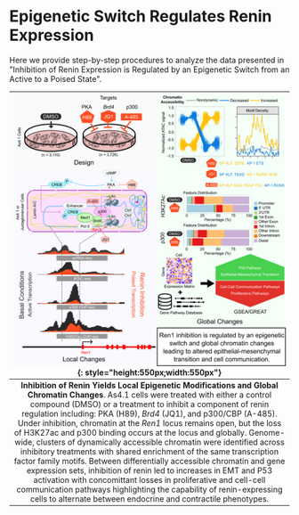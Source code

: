 # Epigenetic Switch Regulates Renin Expression

Here we provide step-by-step procedures to analyze the data presented in "Inhibition of Renin Expression is Regulated by an Epigenetic Switch from an Active to a Poised State".


| ![graphical_abstract.png](img/graphical_abstract.png){: style="height:550px;width:550px"} |
|:--:|
| **Inhibition of Renin Yields Local Epigenetic Modifications and Global Chromatin Changes**. As4.1 cells were treated with either a control compound (DMSO) or a treatment to inhibit a component of renin regulation including: PKA (H89), *Brd4* (JQ1), and p300/CBP (A-485). Under inhibition, chromatin at the *Ren1* locus remains open, but the loss of H3K27ac and p300 binding occurs at the locus and globally. Genome-wide, clusters of dynamically accessible chromatin were identified across inhibitory treatments with shared enrichment of the same transcription factor family motifs. Between differentially accessible chromatin and gene expression sets, inhibition of renin led to increases in EMT and P53 activation with concomittant losses in proliferative and cell-cell communication pathways highlighting the capability of renin-expressing cells to alternate between endocrine and contractile phenotypes. |

